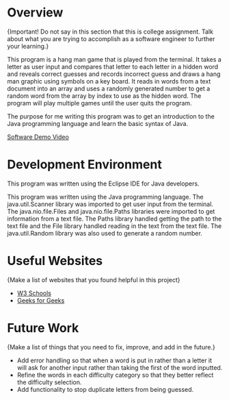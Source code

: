 # Overview

{Important! Do not say in this section that this is college assignment. Talk about what you are trying to accomplish as a software engineer to further your learning.}

This program is a hang man game that is played from the terminal. It takes a letter as user input and compares that letter to each letter in a hidden word and reveals correct guesses and records incorrect guess and draws a hang man graphic using symbols on a key board. It reads in words from a text document into an array and uses a randomly generated number to get a random word from the array by index to use as the hidden word. The program will play multiple games until the user quits the program.

The purpose for me writing this program was to get an introduction to the Java programming language and learn the basic syntax of Java.

[Software Demo Video](http://youtube.link.goes.here)

# Development Environment

This program was written using the Eclipse IDE for Java developers.

This program was written using the Java programming language. The java.util.Scanner library was imported to get user input from the terminal. The java.nio.file.Files and java.nio.file.Paths libraries were imported to get information from a text file. The Paths library handled getting the path to the text file and the File library handled reading in the text from the text file. The java.util.Random library was also used to generate a random number.

# Useful Websites

{Make a list of websites that you found helpful in this project}

- [W3 Schools](https://www.w3schools.com/java)
- [Geeks for Geeks](https://www.geeksforgeeks.org/java/)

# Future Work

{Make a list of things that you need to fix, improve, and add in the future.}

- Add error handling so that when a word is put in rather than a letter it will ask for another input rather than taking the first of the word inputted.
- Refine the words in each difficulty category so that they better reflect the difficulty selection.
- Add functionality to stop duplicate letters from being guessed.
